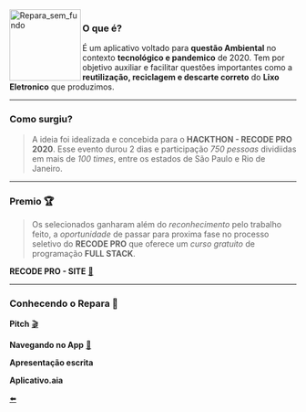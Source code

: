 <img width="125" align="left" alt="Repara_sem_fundo" src="https://user-images.githubusercontent.com/65131471/88334437-27d62700-cd08-11ea-8d8d-2726d3d745c2.png">

### O que é?
É um aplicativo voltado para **questão Ambiental** no contexto **tecnológico e pandemico** de 2020. Tem por objetivo auxiliar e facilitar questões importantes como a **reutilização, reciclagem e descarte correto** do **Lixo Eletronico** que produzimos.


---
### Como surgiu?
> A ideia foi idealizada e concebida para o **HACKTHON - RECODE PRO 2020**. Esse evento durou 2 dias e participação *750 pessoas* dividiidas em mais de *100 times*, entre os estados de São Paulo e Rio de Janeiro.

---
### Premio :trophy:
> Os selecionados ganharam além do *reconhecimento* pelo trabalho feito, a *oportunidade* de passar para proxima fase no processo seletivo do **RECODE PRO** que oferece um *curso gratuito* de programação **FULL STACK**.

**RECODE PRO - SITE** [:link:](https://www.recodepro.org.br/)

---
### Conhecendo o Repara :mag_right:

**Pitch** [:clapper:](https://www.youtube.com/watch?v=pXaGtlmZyS8)

**Navegando no App** [:speedboat:](https://www.youtube.com/watch?v=q7Xnd_zlObE)

**Apresentação escrita** []()

**Aplicativo.aia** []()


[:arrow_left:](https://github.com/duartecgustavo)

